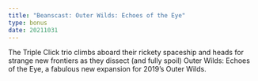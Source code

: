 ```yaml
---
title: "Beanscast: Outer Wilds: Echoes of the Eye"
type: bonus
date: 20211031
---
```

The Triple Click trio climbs aboard their rickety spaceship and heads for strange new frontiers as they dissect (and fully spoil) Outer Wilds: Echoes of the Eye, a fabulous new expansion for 2019’s Outer Wilds.